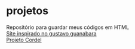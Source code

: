 # projetos
 Repositório para guardar meus códigos em HTML
 <br>
<a href = "https://yurilohan.github.io/projetos/teste/index.html " target ="_blank">Site inspirado no gustavo guanabara</a>
<br>
<a href = "https://yurilohan.github.io/projetos/!CursoEmVideo/Módulo3_cordel/index.html" target ="_blank">Projeto Cordel</a>